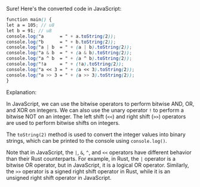 Sure! Here's the converted code in JavaScript:
```scss
function main() {
let a = 105; // u8
let b = 91; // u8
console.log("a      = " + a.toString(2));
console.log("b      = " + b.toString(2));
console.log("a | b  = " + (a | b).toString(2));
console.log("a & b  = " + (a & b).toString(2));
console.log("a ^ b  = " + (a ^ b).toString(2));
console.log("!a     = " + (!a).toString(2));
console.log("a << 3 = " + (a << 3).toString(2));
console.log("a >> 3 = " + (a >> 3).toString(2));
}
```
Explanation:

In JavaScript, we can use the bitwise operators to perform bitwise AND, OR, and XOR on integers. We can also use the unary operator `!` to perform a bitwise NOT on an integer. The left shift (`<<`) and right shift (`>>`) operators are used to perform bitwise shifts on integers.

The `toString(2)` method is used to convert the integer values into binary strings, which can be printed to the console using `console.log()`.

Note that in JavaScript, the `|`, `&`, `^`, and `<<` operators have different behavior than their Rust counterparts. For example, in Rust, the `|` operator is a bitwise OR operator, but in JavaScript, it is a logical OR operator. Similarly, the `>>` operator is a signed right shift operator in Rust, while it is an unsigned right shift operator in JavaScript.
